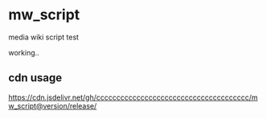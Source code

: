 # mw_script
media wiki script test

working..


## cdn usage

https://cdn.jsdelivr.net/gh/cccccccccccccccccccccccccccccccccccccc/mw_script@version/release/
